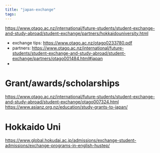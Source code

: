 ```yaml
---
title: "japan-exchange"
tags: 
---
```


https://www.otago.ac.nz/international/future-students/student-exchange-and-study-abroad/student-exchange/partners/hokkaidouniversity.html

- exchange tips: https://www.otago.ac.nz/otago0233780.pdf
- partners: https://www.otago.ac.nz/international/future-students/student-exchange-and-study-abroad/student-exchange/partners/otago001484.html#japan
- 
# Grant/awards/scholarships

https://www.otago.ac.nz/international/future-students/student-exchange-and-study-abroad/student-exchange/otago007324.html
https://www.asianz.org.nz/education/study-grants-to-japan/

# Hokkaido Uni
https://www.global.hokudai.ac.jp/admissions/exchange-student-admissions/exchange-programs-in-english-hustep/